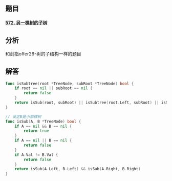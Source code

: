 ## 题目

#### [572. 另一棵树的子树](https://leetcode-cn.com/problems/subtree-of-another-tree/)



## 分析

和剑指offer26-树的子结构一样的题目

## 解答

```go
func isSubtree(root *TreeNode, subRoot *TreeNode) bool {
    if root == nil || subRoot == nil {
        return false
    }
    return isSub(root, subRoot) || isSubtree(root.Left, subRoot) || isSubtree(root.Right, subRoot)
}

// 设定B是小那棵树
func isSub(A, B *TreeNode) bool {
    if A == nil && B == nil {
        return true
    }
    if A == nil || B == nil {
        return false
    }
    if A.Val != B.Val {
        return false
    }
    return isSub(A.Left, B.Left) && isSub(A.Right, B.Right)
}
```

